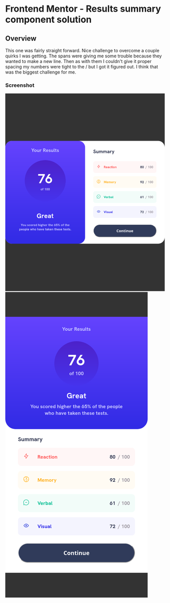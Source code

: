 # Frontend Mentor - Results summary component solution

## Overview

This one was fairly straight forward. Nice challenge to overcome a couple quirks I was getting. The spans were giving me some trouble because they wanted to make a new line. Then as with them I couldn't give it proper spacing my numbers were tight to the / but I got it figured out. I think that was the biggest challenge for me.

### Screenshot

![](./images/screenshot-full.png)
![](./images/screenshot-mobile.png)
